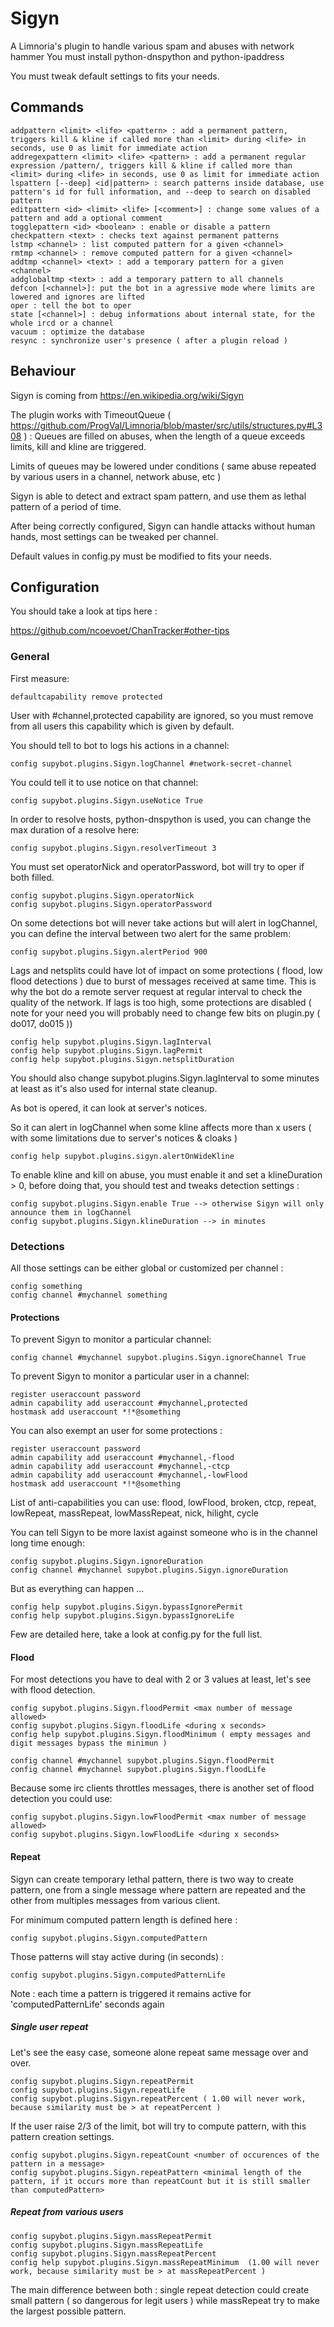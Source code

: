 # Sigyn #

A Limnoria's plugin to handle various spam and abuses with network hammer
You must install python-dnspython and python-ipaddress

You must tweak default settings to fits your needs.

## Commands ##

    addpattern <limit> <life> <pattern> : add a permanent pattern, triggers kill & kline if called more than <limit> during <life> in seconds, use 0 as limit for immediate action
    addregexpattern <limit> <life> <pattern> : add a permanent regular expression /pattern/, triggers kill & kline if called more than <limit> during <life> in seconds, use 0 as limit for immediate action
    lspattern [--deep] <id|pattern> : search patterns inside database, use pattern's id for full information, and --deep to search on disabled pattern
    editpattern <id> <limit> <life> [<comment>] : change some values of a pattern and add a optional comment
    togglepattern <id> <boolean> : enable or disable a pattern
    checkpattern <text> : checks text against permanent patterns
    lstmp <channel> : list computed pattern for a given <channel>
    rmtmp <channel> : remove computed pattern for a given <channel>
    addtmp <channel> <text> : add a temporary pattern for a given <channel>
    addglobaltmp <text> : add a temporary pattern to all channels
    defcon [<channel>]: put the bot in a agressive mode where limits are lowered and ignores are lifted
    oper : tell the bot to oper
    state [<channel>] : debug informations about internal state, for the whole ircd or a channel
    vacuum : optimize the database
    resync : synchronize user's presence ( after a plugin reload )
        
## Behaviour ##

Sigyn is coming from https://en.wikipedia.org/wiki/Sigyn

The plugin works with TimeoutQueue ( https://github.com/ProgVal/Limnoria/blob/master/src/utils/structures.py#L308 ) : 
Queues are filled on abuses, when the length of a queue exceeds limits, kill and kline are triggered.

Limits of queues may be lowered under conditions ( same abuse repeated by various users in a channel, network abuse, etc )

Sigyn is able to detect and extract spam pattern, and use them as lethal pattern of a period of time.

After being correctly configured, Sigyn can handle attacks without human hands, most settings can be tweaked per channel.

Default values in config.py must be modified to fits your needs.

## Configuration ##

You should take a look at tips here :

https://github.com/ncoevoet/ChanTracker#other-tips

### General ###

First measure:

    defaultcapability remove protected

User with #channel,protected capability are ignored, so you must remove from all users this capability which is given by default.

You should tell to bot to logs his actions in a channel:
    
    config supybot.plugins.Sigyn.logChannel #network-secret-channel

You could tell it to use notice on that channel:

    config supybot.plugins.Sigyn.useNotice True
    
In order to resolve hosts, python-dnspython is used, you can change the max duration of a resolve here:

    config supybot.plugins.Sigyn.resolverTimeout 3
    
You must set operatorNick and operatorPassword, bot will try to oper if both filled.
    
    config supybot.plugins.Sigyn.operatorNick
    config supybot.plugins.Sigyn.operatorPassword
    
On some detections bot will never take actions but will alert in logChannel, you can define the interval between two alert for the same problem:

    config supybot.plugins.Sigyn.alertPeriod 900
    
Lags and netsplits could have lot of impact on some protections ( flood, low flood detections ) due to burst of messages received at same time.
This is why the bot do a remote server request at regular interval to check the quality of the network.
If lags is too high, some protections are disabled ( note for your need you will probably need to change few bits on plugin.py ( do017, do015 ))

    config help supybot.plugins.Sigyn.lagInterval 
    config help supybot.plugins.Sigyn.lagPermit
    config help supybot.plugins.Sigyn.netsplitDuration

You should also change supybot.plugins.Sigyn.lagInterval to some minutes at least as it's also used for internal state cleanup.

As bot is opered, it can look at server's notices.

So it can alert in logChannel when some kline affects more than x users ( with some limitations due to server's notices & cloaks )

    config help supybot.plugins.sigyn.alertOnWideKline

To enable kline and kill on abuse, you must enable it and set a klineDuration > 0, before doing that, you should test and tweaks detection settings :

    config supybot.plugins.Sigyn.enable True --> otherwise Sigyn will only announce them in logChannel
    config supybot.plugins.Sigyn.klineDuration --> in minutes

### Detections ###

All those settings can be either global or customized per channel :

    config something
    config channel #mychannel something

#### Protections ####

To prevent Sigyn to monitor a particular channel:

    config channel #mychannel supybot.plugins.Sigyn.ignoreChannel True
    
To prevent Sigyn to monitor a particular user in a channel:

    register useraccount password
    admin capability add useraccount #mychannel,protected
    hostmask add useraccount *!*@something
    
You can also exempt an user for some protections :

    register useraccount password
    admin capability add useraccount #mychannel,-flood
    admin capability add useraccount #mychannel,-ctcp
    admin capability add useraccount #mychannel,-lowFlood
    hostmask add useraccount *!*@something

List of anti-capabilities you can use: flood, lowFlood, broken, ctcp, repeat, lowRepeat, massRepeat, lowMassRepeat, nick, hilight, cycle

You can tell Sigyn to be more laxist against someone who is in the channel long time enough:

    config supybot.plugins.Sigyn.ignoreDuration
    config channel #mychannel supybot.plugins.Sigyn.ignoreDuration

But as everything can happen ... 

    config help supybot.plugins.Sigyn.bypassIgnorePermit
    config help supybot.plugins.Sigyn.bypassIgnoreLife

Few are detailed here, take a look at config.py for the full list.

#### Flood ####

For most detections you have to deal with 2 or 3 values at least, let's see with flood detection.

    config supybot.plugins.Sigyn.floodPermit <max number of message allowed>
    config supybot.plugins.Sigyn.floodLife <during x seconds>
    config help supybot.plugins.Sigyn.floodMinimum ( empty messages and digit messages bypass the minimun )
    
    config channel #mychannel supybot.plugins.Sigyn.floodPermit
    config channel #mychannel supybot.plugins.Sigyn.floodLife
    
Because some irc clients throttles messages, there is another set of flood detection you could use:

    config supybot.plugins.Sigyn.lowFloodPermit <max number of message allowed>
    config supybot.plugins.Sigyn.lowFloodLife <during x seconds>

#### Repeat ####

Sigyn can create temporary lethal pattern, there is two way to create pattern, one from a single message where pattern are repeated and the other from multiples messages from various client.

For minimum computed pattern length is defined here :

    config supybot.plugins.Sigyn.computedPattern
    
Those patterns will stay active during (in seconds) :

    config supybot.plugins.Sigyn.computedPatternLife

Note : each time a pattern is triggered it remains active for 'computedPatternLife' seconds again

##### Single user repeat #####

Let's see the easy case, someone alone repeat same message over and over.

    config supybot.plugins.Sigyn.repeatPermit
    config supybot.plugins.Sigyn.repeatLife
    config supybot.plugins.Sigyn.repeatPercent ( 1.00 will never work, because similarity must be > at repeatPercent )

If the user raise 2/3 of the limit, bot will try to compute pattern, with this pattern creation settings.
    
    config supybot.plugins.Sigyn.repeatCount <number of occurences of the pattern in a message>
    config supybot.plugins.Sigyn.repeatPattern <minimal length of the pattern, if it occurs more than repeatCount but it is still smaller than computedPattern>

##### Repeat from various users #####

    config supybot.plugins.Sigyn.massRepeatPermit
    config supybot.plugins.Sigyn.massRepeatLife
    config supybot.plugins.Sigyn.massRepeatPercent 
    config help supybot.plugins.Sigyn.massRepeatMinimum  (1.00 will never work, because similarity must be > at massRepeatPercent )

The main difference between both : single repeat detection could create small pattern ( so dangerous for legit users ) while massRepeat try to make the largest possible pattern. 
